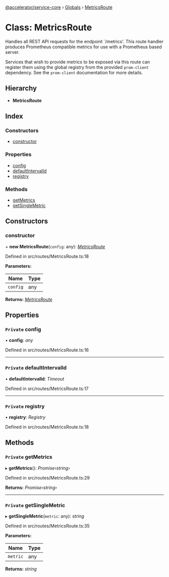 [@acceleratxr/service-core](../README.md) › [Globals](../globals.md) › [MetricsRoute](metricsroute.md)

# Class: MetricsRoute

Handles all REST API requests for the endpoint `/metrics'. This route handler produces Prometheus compatible metrics
for use with a Prometheus based server.

Services that wish to provide metrics to be exposed via this route can register them using the global registry
from the provided `prom-client` dependency. See the `prom-client` documentation for more details.

## Hierarchy

* **MetricsRoute**

## Index

### Constructors

* [constructor](metricsroute.md#constructor)

### Properties

* [config](metricsroute.md#private-config)
* [defaultIntervalId](metricsroute.md#private-defaultintervalid)
* [registry](metricsroute.md#private-registry)

### Methods

* [getMetrics](metricsroute.md#private-getmetrics)
* [getSingleMetric](metricsroute.md#private-getsinglemetric)

## Constructors

###  constructor

\+ **new MetricsRoute**(`config`: any): *[MetricsRoute](metricsroute.md)*

Defined in src/routes/MetricsRoute.ts:18

**Parameters:**

Name | Type |
------ | ------ |
`config` | any |

**Returns:** *[MetricsRoute](metricsroute.md)*

## Properties

### `Private` config

• **config**: *any*

Defined in src/routes/MetricsRoute.ts:16

___

### `Private` defaultIntervalId

• **defaultIntervalId**: *Timeout*

Defined in src/routes/MetricsRoute.ts:17

___

### `Private` registry

• **registry**: *Registry*

Defined in src/routes/MetricsRoute.ts:18

## Methods

### `Private` getMetrics

▸ **getMetrics**(): *Promise‹string›*

Defined in src/routes/MetricsRoute.ts:29

**Returns:** *Promise‹string›*

___

### `Private` getSingleMetric

▸ **getSingleMetric**(`metric`: any): *string*

Defined in src/routes/MetricsRoute.ts:35

**Parameters:**

Name | Type |
------ | ------ |
`metric` | any |

**Returns:** *string*

